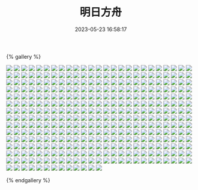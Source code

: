 ﻿---
title: 明日方舟
date: 2023-05-23 16:58:17
comments: false
---

{% gallery %}

![](https://cdn.jsdelivr.net/gh/1405720461/Arknights-img@main/Arknights1/1.webp)
![](https://cdn.jsdelivr.net/gh/1405720461/Arknights-img@main/Arknights1/2.webp)
![](https://cdn.jsdelivr.net/gh/1405720461/Arknights-img@main/Arknights1/3.webp)
![](https://cdn.jsdelivr.net/gh/1405720461/Arknights-img@main/Arknights1/4.webp)
![](https://cdn.jsdelivr.net/gh/1405720461/Arknights-img@main/Arknights1/5.webp)
![](https://cdn.jsdelivr.net/gh/1405720461/Arknights-img@main/Arknights1/6.webp)
![](https://cdn.jsdelivr.net/gh/1405720461/Arknights-img@main/Arknights1/7.webp)
![](https://cdn.jsdelivr.net/gh/1405720461/Arknights-img@main/Arknights1/8.webp)
![](https://cdn.jsdelivr.net/gh/1405720461/Arknights-img@main/Arknights1/9.webp)
![](https://cdn.jsdelivr.net/gh/1405720461/Arknights-img@main/Arknights1/10.webp)
![](https://cdn.jsdelivr.net/gh/1405720461/Arknights-img@main/Arknights1/11.webp)
![](https://cdn.jsdelivr.net/gh/1405720461/Arknights-img@main/Arknights1/12.webp)
![](https://cdn.jsdelivr.net/gh/1405720461/Arknights-img@main/Arknights1/13.webp)
![](https://cdn.jsdelivr.net/gh/1405720461/Arknights-img@main/Arknights1/14.webp)
![](https://cdn.jsdelivr.net/gh/1405720461/Arknights-img@main/Arknights1/15.webp)
![](https://cdn.jsdelivr.net/gh/1405720461/Arknights-img@main/Arknights1/16.webp)
![](https://cdn.jsdelivr.net/gh/1405720461/Arknights-img@main/Arknights1/17.webp)
![](https://cdn.jsdelivr.net/gh/1405720461/Arknights-img@main/Arknights1/18.webp)
![](https://cdn.jsdelivr.net/gh/1405720461/Arknights-img@main/Arknights1/19.webp)
![](https://cdn.jsdelivr.net/gh/1405720461/Arknights-img@main/Arknights1/20.webp)
![](https://cdn.jsdelivr.net/gh/1405720461/Arknights-img@main/Arknights1/21.webp)
![](https://cdn.jsdelivr.net/gh/1405720461/Arknights-img@main/Arknights1/22.webp)
![](https://cdn.jsdelivr.net/gh/1405720461/Arknights-img@main/Arknights1/23.webp)
![](https://cdn.jsdelivr.net/gh/1405720461/Arknights-img@main/Arknights1/24.webp)
![](https://cdn.jsdelivr.net/gh/1405720461/Arknights-img@main/Arknights1/25.webp)
![](https://cdn.jsdelivr.net/gh/1405720461/Arknights-img@main/Arknights1/26.webp)
![](https://cdn.jsdelivr.net/gh/1405720461/Arknights-img@main/Arknights1/27.webp)
![](https://cdn.jsdelivr.net/gh/1405720461/Arknights-img@main/Arknights1/28.webp)
![](https://cdn.jsdelivr.net/gh/1405720461/Arknights-img@main/Arknights1/29.webp)
![](https://cdn.jsdelivr.net/gh/1405720461/Arknights-img@main/Arknights1/30.webp)
![](https://cdn.jsdelivr.net/gh/1405720461/Arknights-img@main/Arknights1/31.webp)
![](https://cdn.jsdelivr.net/gh/1405720461/Arknights-img@main/Arknights1/32.webp)
![](https://cdn.jsdelivr.net/gh/1405720461/Arknights-img@main/Arknights1/33.webp)
![](https://cdn.jsdelivr.net/gh/1405720461/Arknights-img@main/Arknights1/34.webp)
![](https://cdn.jsdelivr.net/gh/1405720461/Arknights-img@main/Arknights1/35.webp)
![](https://cdn.jsdelivr.net/gh/1405720461/Arknights-img@main/Arknights1/36.webp)
![](https://cdn.jsdelivr.net/gh/1405720461/Arknights-img@main/Arknights1/37.webp)
![](https://cdn.jsdelivr.net/gh/1405720461/Arknights-img@main/Arknights1/38.webp)
![](https://cdn.jsdelivr.net/gh/1405720461/Arknights-img@main/Arknights1/39.webp)
![](https://cdn.jsdelivr.net/gh/1405720461/Arknights-img@main/Arknights1/40.webp)
![](https://cdn.jsdelivr.net/gh/1405720461/Arknights-img@main/Arknights1/41.webp)
![](https://cdn.jsdelivr.net/gh/1405720461/Arknights-img@main/Arknights1/42.webp)
![](https://cdn.jsdelivr.net/gh/1405720461/Arknights-img@main/Arknights1/43.webp)
![](https://cdn.jsdelivr.net/gh/1405720461/Arknights-img@main/Arknights1/44.webp)
![](https://cdn.jsdelivr.net/gh/1405720461/Arknights-img@main/Arknights1/45.webp)
![](https://cdn.jsdelivr.net/gh/1405720461/Arknights-img@main/Arknights1/46.webp)
![](https://cdn.jsdelivr.net/gh/1405720461/Arknights-img@main/Arknights1/47.webp)
![](https://cdn.jsdelivr.net/gh/1405720461/Arknights-img@main/Arknights1/48.webp)
![](https://cdn.jsdelivr.net/gh/1405720461/Arknights-img@main/Arknights1/49.webp)
![](https://cdn.jsdelivr.net/gh/1405720461/Arknights-img@main/Arknights1/50.webp)
![](https://cdn.jsdelivr.net/gh/1405720461/Arknights-img@main/Arknights1/51.webp)
![](https://cdn.jsdelivr.net/gh/1405720461/Arknights-img@main/Arknights1/52.webp)
![](https://cdn.jsdelivr.net/gh/1405720461/Arknights-img@main/Arknights1/53.webp)
![](https://cdn.jsdelivr.net/gh/1405720461/Arknights-img@main/Arknights1/54.webp)
![](https://cdn.jsdelivr.net/gh/1405720461/Arknights-img@main/Arknights1/55.webp)
![](https://cdn.jsdelivr.net/gh/1405720461/Arknights-img@main/Arknights1/56.webp)
![](https://cdn.jsdelivr.net/gh/1405720461/Arknights-img@main/Arknights1/57.webp)
![](https://cdn.jsdelivr.net/gh/1405720461/Arknights-img@main/Arknights1/58.webp)
![](https://cdn.jsdelivr.net/gh/1405720461/Arknights-img@main/Arknights1/59.webp)
![](https://cdn.jsdelivr.net/gh/1405720461/Arknights-img@main/Arknights1/60.webp)
![](https://cdn.jsdelivr.net/gh/1405720461/Arknights-img@main/Arknights1/61.webp)
![](https://cdn.jsdelivr.net/gh/1405720461/Arknights-img@main/Arknights1/62.webp)
![](https://cdn.jsdelivr.net/gh/1405720461/Arknights-img@main/Arknights1/63.webp)
![](https://cdn.jsdelivr.net/gh/1405720461/Arknights-img@main/Arknights1/64.webp)
![](https://cdn.jsdelivr.net/gh/1405720461/Arknights-img@main/Arknights1/65.webp)
![](https://cdn.jsdelivr.net/gh/1405720461/Arknights-img@main/Arknights1/66.webp)
![](https://cdn.jsdelivr.net/gh/1405720461/Arknights-img@main/Arknights1/67.webp)
![](https://cdn.jsdelivr.net/gh/1405720461/Arknights-img@main/Arknights1/68.webp)
![](https://cdn.jsdelivr.net/gh/1405720461/Arknights-img@main/Arknights1/69.webp)
![](https://cdn.jsdelivr.net/gh/1405720461/Arknights-img@main/Arknights1/70.webp)
![](https://cdn.jsdelivr.net/gh/1405720461/Arknights-img@main/Arknights1/71.webp)
![](https://cdn.jsdelivr.net/gh/1405720461/Arknights-img@main/Arknights1/72.webp)
![](https://cdn.jsdelivr.net/gh/1405720461/Arknights-img@main/Arknights1/73.webp)
![](https://cdn.jsdelivr.net/gh/1405720461/Arknights-img@main/Arknights1/74.webp)
![](https://cdn.jsdelivr.net/gh/1405720461/Arknights-img@main/Arknights1/75.webp)
![](https://cdn.jsdelivr.net/gh/1405720461/Arknights-img@main/Arknights1/76.webp)
![](https://cdn.jsdelivr.net/gh/1405720461/Arknights-img@main/Arknights1/77.webp)
![](https://cdn.jsdelivr.net/gh/1405720461/Arknights-img@main/Arknights1/78.webp)
![](https://cdn.jsdelivr.net/gh/1405720461/Arknights-img@main/Arknights1/79.webp)
![](https://cdn.jsdelivr.net/gh/1405720461/Arknights-img@main/Arknights1/80.webp)
![](https://cdn.jsdelivr.net/gh/1405720461/Arknights-img@main/Arknights1/81.webp)
![](https://cdn.jsdelivr.net/gh/1405720461/Arknights-img@main/Arknights1/82.webp)
![](https://cdn.jsdelivr.net/gh/1405720461/Arknights-img@main/Arknights1/83.webp)
![](https://cdn.jsdelivr.net/gh/1405720461/Arknights-img@main/Arknights1/84.webp)
![](https://cdn.jsdelivr.net/gh/1405720461/Arknights-img@main/Arknights1/85.webp)
![](https://cdn.jsdelivr.net/gh/1405720461/Arknights-img@main/Arknights1/86.webp)
![](https://cdn.jsdelivr.net/gh/1405720461/Arknights-img@main/Arknights1/87.webp)
![](https://cdn.jsdelivr.net/gh/1405720461/Arknights-img@main/Arknights1/88.webp)
![](https://cdn.jsdelivr.net/gh/1405720461/Arknights-img@main/Arknights1/89.webp)
![](https://cdn.jsdelivr.net/gh/1405720461/Arknights-img@main/Arknights1/90.webp)
![](https://cdn.jsdelivr.net/gh/1405720461/Arknights-img@main/Arknights1/91.webp)
![](https://cdn.jsdelivr.net/gh/1405720461/Arknights-img@main/Arknights1/92.webp)
![](https://cdn.jsdelivr.net/gh/1405720461/Arknights-img@main/Arknights1/93.webp)
![](https://cdn.jsdelivr.net/gh/1405720461/Arknights-img@main/Arknights1/94.webp)
![](https://cdn.jsdelivr.net/gh/1405720461/Arknights-img@main/Arknights1/95.webp)
![](https://cdn.jsdelivr.net/gh/1405720461/Arknights-img@main/Arknights1/96.webp)
![](https://cdn.jsdelivr.net/gh/1405720461/Arknights-img@main/Arknights1/97.webp)
![](https://cdn.jsdelivr.net/gh/1405720461/Arknights-img@main/Arknights1/98.webp)
![](https://cdn.jsdelivr.net/gh/1405720461/Arknights-img@main/Arknights1/99.webp)
![](https://cdn.jsdelivr.net/gh/1405720461/Arknights-img@main/Arknights1/100.webp)
![](https://cdn.jsdelivr.net/gh/1405720461/Arknights-img@main/Arknights1/101.webp)
![](https://cdn.jsdelivr.net/gh/1405720461/Arknights-img@main/Arknights1/102.webp)
![](https://cdn.jsdelivr.net/gh/1405720461/Arknights-img@main/Arknights1/103.webp)
![](https://cdn.jsdelivr.net/gh/1405720461/Arknights-img@main/Arknights1/104.webp)
![](https://cdn.jsdelivr.net/gh/1405720461/Arknights-img@main/Arknights1/105.webp)
![](https://cdn.jsdelivr.net/gh/1405720461/Arknights-img@main/Arknights1/106.webp)
![](https://cdn.jsdelivr.net/gh/1405720461/Arknights-img@main/Arknights1/107.webp)
![](https://cdn.jsdelivr.net/gh/1405720461/Arknights-img@main/Arknights1/108.webp)
![](https://cdn.jsdelivr.net/gh/1405720461/Arknights-img@main/Arknights1/109.webp)
![](https://cdn.jsdelivr.net/gh/1405720461/Arknights-img@main/Arknights1/110.webp)
![](https://cdn.jsdelivr.net/gh/1405720461/Arknights-img@main/Arknights1/111.webp)
![](https://cdn.jsdelivr.net/gh/1405720461/Arknights-img@main/Arknights1/112.webp)
![](https://cdn.jsdelivr.net/gh/1405720461/Arknights-img@main/Arknights1/113.webp)
![](https://cdn.jsdelivr.net/gh/1405720461/Arknights-img@main/Arknights1/114.webp)
![](https://cdn.jsdelivr.net/gh/1405720461/Arknights-img@main/Arknights1/115.webp)
![](https://cdn.jsdelivr.net/gh/1405720461/Arknights-img@main/Arknights1/116.webp)
![](https://cdn.jsdelivr.net/gh/1405720461/Arknights-img@main/Arknights1/117.webp)
![](https://cdn.jsdelivr.net/gh/1405720461/Arknights-img@main/Arknights1/118.webp)
![](https://cdn.jsdelivr.net/gh/1405720461/Arknights-img@main/Arknights1/119.webp)
![](https://cdn.jsdelivr.net/gh/1405720461/Arknights-img@main/Arknights1/120.webp)
![](https://cdn.jsdelivr.net/gh/1405720461/Arknights-img@main/Arknights1/121.webp)
![](https://cdn.jsdelivr.net/gh/1405720461/Arknights-img@main/Arknights1/122.webp)
![](https://cdn.jsdelivr.net/gh/1405720461/Arknights-img@main/Arknights1/123.webp)
![](https://cdn.jsdelivr.net/gh/1405720461/Arknights-img@main/Arknights1/124.webp)
![](https://cdn.jsdelivr.net/gh/1405720461/Arknights-img@main/Arknights1/125.webp)
![](https://cdn.jsdelivr.net/gh/1405720461/Arknights-img@main/Arknights1/126.webp)
![](https://cdn.jsdelivr.net/gh/1405720461/Arknights-img@main/Arknights1/127.webp)
![](https://cdn.jsdelivr.net/gh/1405720461/Arknights-img@main/Arknights1/128.webp)
![](https://cdn.jsdelivr.net/gh/1405720461/Arknights-img@main/Arknights1/129.webp)
![](https://cdn.jsdelivr.net/gh/1405720461/Arknights-img@main/Arknights1/130.webp)
![](https://cdn.jsdelivr.net/gh/1405720461/Arknights-img@main/Arknights1/131.webp)
![](https://cdn.jsdelivr.net/gh/1405720461/Arknights-img@main/Arknights1/132.webp)
![](https://cdn.jsdelivr.net/gh/1405720461/Arknights-img@main/Arknights1/133.webp)
![](https://cdn.jsdelivr.net/gh/1405720461/Arknights-img@main/Arknights1/134.webp)
![](https://cdn.jsdelivr.net/gh/1405720461/Arknights-img@main/Arknights1/135.webp)
![](https://cdn.jsdelivr.net/gh/1405720461/Arknights-img@main/Arknights1/136.webp)
![](https://cdn.jsdelivr.net/gh/1405720461/Arknights-img@main/Arknights1/137.webp)
![](https://cdn.jsdelivr.net/gh/1405720461/Arknights-img@main/Arknights1/138.webp)
![](https://cdn.jsdelivr.net/gh/1405720461/Arknights-img@main/Arknights1/139.webp)
![](https://cdn.jsdelivr.net/gh/1405720461/Arknights-img@main/Arknights1/140.webp)
![](https://cdn.jsdelivr.net/gh/1405720461/Arknights-img@main/Arknights1/141.webp)
![](https://cdn.jsdelivr.net/gh/1405720461/Arknights-img@main/Arknights1/142.webp)
![](https://cdn.jsdelivr.net/gh/1405720461/Arknights-img@main/Arknights1/143.webp)
![](https://cdn.jsdelivr.net/gh/1405720461/Arknights-img@main/Arknights1/144.webp)
![](https://cdn.jsdelivr.net/gh/1405720461/Arknights-img@main/Arknights1/145.webp)
![](https://cdn.jsdelivr.net/gh/1405720461/Arknights-img@main/Arknights1/146.webp)
![](https://cdn.jsdelivr.net/gh/1405720461/Arknights-img@main/Arknights1/147.webp)
![](https://cdn.jsdelivr.net/gh/1405720461/Arknights-img@main/Arknights1/148.webp)
![](https://cdn.jsdelivr.net/gh/1405720461/Arknights-img@main/Arknights1/149.webp)
![](https://cdn.jsdelivr.net/gh/1405720461/Arknights-img@main/Arknights1/150.webp)
![](https://cdn.jsdelivr.net/gh/1405720461/Arknights-img@main/Arknights1/151.webp)
![](https://cdn.jsdelivr.net/gh/1405720461/Arknights-img@main/Arknights1/152.webp)
![](https://cdn.jsdelivr.net/gh/1405720461/Arknights-img@main/Arknights1/153.webp)
![](https://cdn.jsdelivr.net/gh/1405720461/Arknights-img@main/Arknights1/154.webp)
![](https://cdn.jsdelivr.net/gh/1405720461/Arknights-img@main/Arknights1/155.webp)
![](https://cdn.jsdelivr.net/gh/1405720461/Arknights-img@main/Arknights1/156.webp)
![](https://cdn.jsdelivr.net/gh/1405720461/Arknights-img@main/Arknights1/157.webp)
![](https://cdn.jsdelivr.net/gh/1405720461/Arknights-img@main/Arknights1/158.webp)
![](https://cdn.jsdelivr.net/gh/1405720461/Arknights-img@main/Arknights1/159.webp)
![](https://cdn.jsdelivr.net/gh/1405720461/Arknights-img@main/Arknights1/160.webp)
![](https://cdn.jsdelivr.net/gh/1405720461/Arknights-img@main/Arknights1/161.webp)
![](https://cdn.jsdelivr.net/gh/1405720461/Arknights-img@main/Arknights1/162.webp)
![](https://cdn.jsdelivr.net/gh/1405720461/Arknights-img@main/Arknights1/163.webp)
![](https://cdn.jsdelivr.net/gh/1405720461/Arknights-img@main/Arknights1/164.webp)
![](https://cdn.jsdelivr.net/gh/1405720461/Arknights-img@main/Arknights1/165.webp)
![](https://cdn.jsdelivr.net/gh/1405720461/Arknights-img@main/Arknights1/166.webp)
![](https://cdn.jsdelivr.net/gh/1405720461/Arknights-img@main/Arknights1/167.webp)
![](https://cdn.jsdelivr.net/gh/1405720461/Arknights-img@main/Arknights1/168.webp)
![](https://cdn.jsdelivr.net/gh/1405720461/Arknights-img@main/Arknights1/169.webp)
![](https://cdn.jsdelivr.net/gh/1405720461/Arknights-img@main/Arknights1/170.webp)
![](https://cdn.jsdelivr.net/gh/1405720461/Arknights-img@main/Arknights1/171.webp)
![](https://cdn.jsdelivr.net/gh/1405720461/Arknights-img@main/Arknights1/172.webp)
![](https://cdn.jsdelivr.net/gh/1405720461/Arknights-img@main/Arknights1/173.webp)
![](https://cdn.jsdelivr.net/gh/1405720461/Arknights-img@main/Arknights1/174.webp)
![](https://cdn.jsdelivr.net/gh/1405720461/Arknights-img@main/Arknights1/175.webp)
![](https://cdn.jsdelivr.net/gh/1405720461/Arknights-img@main/Arknights1/176.webp)
![](https://cdn.jsdelivr.net/gh/1405720461/Arknights-img@main/Arknights1/177.webp)
![](https://cdn.jsdelivr.net/gh/1405720461/Arknights-img@main/Arknights1/178.webp)
![](https://cdn.jsdelivr.net/gh/1405720461/Arknights-img@main/Arknights1/179.webp)
![](https://cdn.jsdelivr.net/gh/1405720461/Arknights-img@main/Arknights1/180.webp)
![](https://cdn.jsdelivr.net/gh/1405720461/Arknights-img@main/Arknights1/181.webp)
![](https://cdn.jsdelivr.net/gh/1405720461/Arknights-img@main/Arknights1/182.webp)
![](https://cdn.jsdelivr.net/gh/1405720461/Arknights-img@main/Arknights1/183.webp)
![](https://cdn.jsdelivr.net/gh/1405720461/Arknights-img@main/Arknights1/184.webp)
![](https://cdn.jsdelivr.net/gh/1405720461/Arknights-img@main/Arknights1/185.webp)
![](https://cdn.jsdelivr.net/gh/1405720461/Arknights-img@main/Arknights1/186.webp)
![](https://cdn.jsdelivr.net/gh/1405720461/Arknights-img@main/Arknights1/187.webp)
![](https://cdn.jsdelivr.net/gh/1405720461/Arknights-img@main/Arknights1/188.webp)
![](https://cdn.jsdelivr.net/gh/1405720461/Arknights-img@main/Arknights1/189.webp)
![](https://cdn.jsdelivr.net/gh/1405720461/Arknights-img@main/Arknights1/190.webp)
![](https://cdn.jsdelivr.net/gh/1405720461/Arknights-img@main/Arknights1/191.webp)
![](https://cdn.jsdelivr.net/gh/1405720461/Arknights-img@main/Arknights1/192.webp)
![](https://cdn.jsdelivr.net/gh/1405720461/Arknights-img@main/Arknights1/193.webp)
![](https://cdn.jsdelivr.net/gh/1405720461/Arknights-img@main/Arknights1/194.webp)
![](https://cdn.jsdelivr.net/gh/1405720461/Arknights-img@main/Arknights1/195.webp)
![](https://cdn.jsdelivr.net/gh/1405720461/Arknights-img@main/Arknights1/196.webp)
![](https://cdn.jsdelivr.net/gh/1405720461/Arknights-img@main/Arknights1/197.webp)
![](https://cdn.jsdelivr.net/gh/1405720461/Arknights-img@main/Arknights1/198.webp)
![](https://cdn.jsdelivr.net/gh/1405720461/Arknights-img@main/Arknights1/199.webp)
![](https://cdn.jsdelivr.net/gh/1405720461/Arknights-img@main/Arknights1/200.webp)
![](https://cdn.jsdelivr.net/gh/1405720461/Arknights-img@main/Arknights1/201.webp)
![](https://cdn.jsdelivr.net/gh/1405720461/Arknights-img@main/Arknights1/202.webp)
![](https://cdn.jsdelivr.net/gh/1405720461/Arknights-img@main/Arknights1/203.webp)
![](https://cdn.jsdelivr.net/gh/1405720461/Arknights-img@main/Arknights1/204.webp)
![](https://cdn.jsdelivr.net/gh/1405720461/Arknights-img@main/Arknights1/205.webp)
![](https://cdn.jsdelivr.net/gh/1405720461/Arknights-img@main/Arknights1/206.webp)
![](https://cdn.jsdelivr.net/gh/1405720461/Arknights-img@main/Arknights1/207.webp)
![](https://cdn.jsdelivr.net/gh/1405720461/Arknights-img@main/Arknights1/208.webp)
![](https://cdn.jsdelivr.net/gh/1405720461/Arknights-img@main/Arknights1/209.webp)
![](https://cdn.jsdelivr.net/gh/1405720461/Arknights-img@main/Arknights1/210.webp)
![](https://cdn.jsdelivr.net/gh/1405720461/Arknights-img@main/Arknights1/211.webp)
![](https://cdn.jsdelivr.net/gh/1405720461/Arknights-img@main/Arknights1/212.webp)
![](https://cdn.jsdelivr.net/gh/1405720461/Arknights-img@main/Arknights1/213.webp)
![](https://cdn.jsdelivr.net/gh/1405720461/Arknights-img@main/Arknights1/214.webp)
![](https://cdn.jsdelivr.net/gh/1405720461/Arknights-img@main/Arknights1/215.webp)
![](https://cdn.jsdelivr.net/gh/1405720461/Arknights-img@main/Arknights1/216.webp)
![](https://cdn.jsdelivr.net/gh/1405720461/Arknights-img@main/Arknights1/217.webp)
![](https://cdn.jsdelivr.net/gh/1405720461/Arknights-img@main/Arknights1/218.webp)
![](https://cdn.jsdelivr.net/gh/1405720461/Arknights-img@main/Arknights1/219.webp)
![](https://cdn.jsdelivr.net/gh/1405720461/Arknights-img@main/Arknights1/220.webp)
![](https://cdn.jsdelivr.net/gh/1405720461/Arknights-img@main/Arknights1/221.webp)
![](https://cdn.jsdelivr.net/gh/1405720461/Arknights-img@main/Arknights1/222.webp)
![](https://cdn.jsdelivr.net/gh/1405720461/Arknights-img@main/Arknights1/223.webp)
![](https://cdn.jsdelivr.net/gh/1405720461/Arknights-img@main/Arknights1/224.webp)
![](https://cdn.jsdelivr.net/gh/1405720461/Arknights-img@main/Arknights1/225.webp)
![](https://cdn.jsdelivr.net/gh/1405720461/Arknights-img@main/Arknights1/226.webp)
![](https://cdn.jsdelivr.net/gh/1405720461/Arknights-img@main/Arknights1/227.webp)
![](https://cdn.jsdelivr.net/gh/1405720461/Arknights-img@main/Arknights1/228.webp)
![](https://cdn.jsdelivr.net/gh/1405720461/Arknights-img@main/Arknights1/229.webp)
![](https://cdn.jsdelivr.net/gh/1405720461/Arknights-img@main/Arknights1/230.webp)
![](https://cdn.jsdelivr.net/gh/1405720461/Arknights-img@main/Arknights1/231.webp)
![](https://cdn.jsdelivr.net/gh/1405720461/Arknights-img@main/Arknights1/232.webp)
![](https://cdn.jsdelivr.net/gh/1405720461/Arknights-img@main/Arknights1/233.webp)
![](https://cdn.jsdelivr.net/gh/1405720461/Arknights-img@main/Arknights1/234.webp)
![](https://cdn.jsdelivr.net/gh/1405720461/Arknights-img@main/Arknights1/235.webp)
![](https://cdn.jsdelivr.net/gh/1405720461/Arknights-img@main/Arknights1/236.webp)
![](https://cdn.jsdelivr.net/gh/1405720461/Arknights-img@main/Arknights1/237.webp)
![](https://cdn.jsdelivr.net/gh/1405720461/Arknights-img@main/Arknights1/238.webp)
![](https://cdn.jsdelivr.net/gh/1405720461/Arknights-img@main/Arknights1/239.webp)
![](https://cdn.jsdelivr.net/gh/1405720461/Arknights-img@main/Arknights1/240.webp)
![](https://cdn.jsdelivr.net/gh/1405720461/Arknights-img@main/Arknights1/241.webp)
![](https://cdn.jsdelivr.net/gh/1405720461/Arknights-img@main/Arknights1/242.webp)
![](https://cdn.jsdelivr.net/gh/1405720461/Arknights-img@main/Arknights1/243.webp)
![](https://cdn.jsdelivr.net/gh/1405720461/Arknights-img@main/Arknights1/244.webp)
![](https://cdn.jsdelivr.net/gh/1405720461/Arknights-img@main/Arknights1/245.webp)
![](https://cdn.jsdelivr.net/gh/1405720461/Arknights-img@main/Arknights1/246.webp)
![](https://cdn.jsdelivr.net/gh/1405720461/Arknights-img@main/Arknights1/247.webp)
![](https://cdn.jsdelivr.net/gh/1405720461/Arknights-img@main/Arknights1/248.webp)
![](https://cdn.jsdelivr.net/gh/1405720461/Arknights-img@main/Arknights1/249.webp)
![](https://cdn.jsdelivr.net/gh/1405720461/Arknights-img@main/Arknights1/250.webp)
![](https://cdn.jsdelivr.net/gh/1405720461/Arknights-img@main/Arknights1/251.webp)
![](https://cdn.jsdelivr.net/gh/1405720461/Arknights-img@main/Arknights1/252.webp)
![](https://cdn.jsdelivr.net/gh/1405720461/Arknights-img@main/Arknights1/253.webp)
![](https://cdn.jsdelivr.net/gh/1405720461/Arknights-img@main/Arknights1/254.webp)
![](https://cdn.jsdelivr.net/gh/1405720461/Arknights-img@main/Arknights1/255.webp)
![](https://cdn.jsdelivr.net/gh/1405720461/Arknights-img@main/Arknights1/256.webp)
![](https://cdn.jsdelivr.net/gh/1405720461/Arknights-img@main/Arknights1/257.webp)
![](https://cdn.jsdelivr.net/gh/1405720461/Arknights-img@main/Arknights1/258.webp)
![](https://cdn.jsdelivr.net/gh/1405720461/Arknights-img@main/Arknights1/259.webp)
![](https://cdn.jsdelivr.net/gh/1405720461/Arknights-img@main/Arknights1/260.webp)
![](https://cdn.jsdelivr.net/gh/1405720461/Arknights-img@main/Arknights1/261.webp)
![](https://cdn.jsdelivr.net/gh/1405720461/Arknights-img@main/Arknights1/262.webp)
![](https://cdn.jsdelivr.net/gh/1405720461/Arknights-img@main/Arknights1/263.webp)
![](https://cdn.jsdelivr.net/gh/1405720461/Arknights-img@main/Arknights1/264.webp)
![](https://cdn.jsdelivr.net/gh/1405720461/Arknights-img@main/Arknights1/265.webp)
![](https://cdn.jsdelivr.net/gh/1405720461/Arknights-img@main/Arknights1/266.webp)
![](https://cdn.jsdelivr.net/gh/1405720461/Arknights-img@main/Arknights1/267.webp)
![](https://cdn.jsdelivr.net/gh/1405720461/Arknights-img@main/Arknights1/268.webp)
![](https://cdn.jsdelivr.net/gh/1405720461/Arknights-img@main/Arknights1/269.webp)
![](https://cdn.jsdelivr.net/gh/1405720461/Arknights-img@main/Arknights1/270.webp)
![](https://cdn.jsdelivr.net/gh/1405720461/Arknights-img@main/Arknights1/271.webp)
![](https://cdn.jsdelivr.net/gh/1405720461/Arknights-img@main/Arknights1/272.webp)
![](https://cdn.jsdelivr.net/gh/1405720461/Arknights-img@main/Arknights1/273.webp)
![](https://cdn.jsdelivr.net/gh/1405720461/Arknights-img@main/Arknights1/274.webp)
![](https://cdn.jsdelivr.net/gh/1405720461/Arknights-img@main/Arknights1/275.webp)
![](https://cdn.jsdelivr.net/gh/1405720461/Arknights-img@main/Arknights1/276.webp)
![](https://cdn.jsdelivr.net/gh/1405720461/Arknights-img@main/Arknights1/277.webp)
![](https://cdn.jsdelivr.net/gh/1405720461/Arknights-img@main/Arknights1/278.webp)
![](https://cdn.jsdelivr.net/gh/1405720461/Arknights-img@main/Arknights1/279.webp)
![](https://cdn.jsdelivr.net/gh/1405720461/Arknights-img@main/Arknights1/280.webp)
![](https://cdn.jsdelivr.net/gh/1405720461/Arknights-img@main/Arknights1/281.webp)
![](https://cdn.jsdelivr.net/gh/1405720461/Arknights-img@main/Arknights1/282.webp)
![](https://cdn.jsdelivr.net/gh/1405720461/Arknights-img@main/Arknights1/283.webp)
![](https://cdn.jsdelivr.net/gh/1405720461/Arknights-img@main/Arknights1/284.webp)
![](https://cdn.jsdelivr.net/gh/1405720461/Arknights-img@main/Arknights1/285.webp)
![](https://cdn.jsdelivr.net/gh/1405720461/Arknights-img@main/Arknights1/286.webp)
![](https://cdn.jsdelivr.net/gh/1405720461/Arknights-img@main/Arknights1/287.webp)
![](https://cdn.jsdelivr.net/gh/1405720461/Arknights-img@main/Arknights1/288.webp)
![](https://cdn.jsdelivr.net/gh/1405720461/Arknights-img@main/Arknights1/289.webp)
![](https://cdn.jsdelivr.net/gh/1405720461/Arknights-img@main/Arknights1/290.webp)
![](https://cdn.jsdelivr.net/gh/1405720461/Arknights-img@main/Arknights1/291.webp)
![](https://cdn.jsdelivr.net/gh/1405720461/Arknights-img@main/Arknights1/292.webp)
![](https://cdn.jsdelivr.net/gh/1405720461/Arknights-img@main/Arknights1/293.webp)
![](https://cdn.jsdelivr.net/gh/1405720461/Arknights-img@main/Arknights1/294.webp)
![](https://cdn.jsdelivr.net/gh/1405720461/Arknights-img@main/Arknights1/295.webp)
![](https://cdn.jsdelivr.net/gh/1405720461/Arknights-img@main/Arknights1/296.webp)
![](https://cdn.jsdelivr.net/gh/1405720461/Arknights-img@main/Arknights1/297.webp)
![](https://cdn.jsdelivr.net/gh/1405720461/Arknights-img@main/Arknights1/298.webp)
![](https://cdn.jsdelivr.net/gh/1405720461/Arknights-img@main/Arknights1/299.webp)
![](https://cdn.jsdelivr.net/gh/1405720461/Arknights-img@main/Arknights1/300.webp)
![](https://cdn.jsdelivr.net/gh/1405720461/Arknights-img@main/Arknights1/301.webp)
![](https://cdn.jsdelivr.net/gh/1405720461/Arknights-img@main/Arknights1/302.webp)
![](https://cdn.jsdelivr.net/gh/1405720461/Arknights-img@main/Arknights1/303.webp)
![](https://cdn.jsdelivr.net/gh/1405720461/Arknights-img@main/Arknights1/304.webp)
![](https://cdn.jsdelivr.net/gh/1405720461/Arknights-img@main/Arknights1/305.webp)
![](https://cdn.jsdelivr.net/gh/1405720461/Arknights-img@main/Arknights1/306.webp)
![](https://cdn.jsdelivr.net/gh/1405720461/Arknights-img@main/Arknights1/307.webp)
![](https://cdn.jsdelivr.net/gh/1405720461/Arknights-img@main/Arknights1/308.webp)
![](https://cdn.jsdelivr.net/gh/1405720461/Arknights-img@main/Arknights1/309.webp)
![](https://cdn.jsdelivr.net/gh/1405720461/Arknights-img@main/Arknights1/310.webp)
![](https://cdn.jsdelivr.net/gh/1405720461/Arknights-img@main/Arknights1/311.webp)
![](https://cdn.jsdelivr.net/gh/1405720461/Arknights-img@main/Arknights1/312.webp)
![](https://cdn.jsdelivr.net/gh/1405720461/Arknights-img@main/Arknights1/313.webp)
![](https://cdn.jsdelivr.net/gh/1405720461/Arknights-img@main/Arknights1/314.webp)
![](https://cdn.jsdelivr.net/gh/1405720461/Arknights-img@main/Arknights1/315.webp)
![](https://cdn.jsdelivr.net/gh/1405720461/Arknights-img@main/Arknights1/316.webp)
![](https://cdn.jsdelivr.net/gh/1405720461/Arknights-img@main/Arknights1/317.webp)
![](https://cdn.jsdelivr.net/gh/1405720461/Arknights-img@main/Arknights1/318.webp)
![](https://cdn.jsdelivr.net/gh/1405720461/Arknights-img@main/Arknights1/319.webp)
![](https://cdn.jsdelivr.net/gh/1405720461/Arknights-img@main/Arknights1/320.webp)
![](https://cdn.jsdelivr.net/gh/1405720461/Arknights-img@main/Arknights1/321.webp)
![](https://cdn.jsdelivr.net/gh/1405720461/Arknights-img@main/Arknights1/322.webp)
![](https://cdn.jsdelivr.net/gh/1405720461/Arknights-img@main/Arknights1/323.webp)
![](https://cdn.jsdelivr.net/gh/1405720461/Arknights-img@main/Arknights1/324.webp)
![](https://cdn.jsdelivr.net/gh/1405720461/Arknights-img@main/Arknights1/325.webp)
![](https://cdn.jsdelivr.net/gh/1405720461/Arknights-img@main/Arknights1/326.webp)
![](https://cdn.jsdelivr.net/gh/1405720461/Arknights-img@main/Arknights1/327.webp)
![](https://cdn.jsdelivr.net/gh/1405720461/Arknights-img@main/Arknights1/328.webp)
![](https://cdn.jsdelivr.net/gh/1405720461/Arknights-img@main/Arknights1/329.webp)
![](https://cdn.jsdelivr.net/gh/1405720461/Arknights-img@main/Arknights1/330.webp)
![](https://cdn.jsdelivr.net/gh/1405720461/Arknights-img@main/Arknights1/331.webp)
![](https://cdn.jsdelivr.net/gh/1405720461/Arknights-img@main/Arknights1/332.webp)
![](https://cdn.jsdelivr.net/gh/1405720461/Arknights-img@main/Arknights1/333.webp)
![](https://cdn.jsdelivr.net/gh/1405720461/Arknights-img@main/Arknights1/334.webp)
![](https://cdn.jsdelivr.net/gh/1405720461/Arknights-img@main/Arknights1/335.webp)
![](https://cdn.jsdelivr.net/gh/1405720461/Arknights-img@main/Arknights1/336.webp)
![](https://cdn.jsdelivr.net/gh/1405720461/Arknights-img@main/Arknights1/337.webp)
![](https://cdn.jsdelivr.net/gh/1405720461/Arknights-img@main/Arknights1/338.webp)
![](https://cdn.jsdelivr.net/gh/1405720461/Arknights-img@main/Arknights1/339.webp)
![](https://cdn.jsdelivr.net/gh/1405720461/Arknights-img@main/Arknights1/340.webp)
![](https://cdn.jsdelivr.net/gh/1405720461/Arknights-img@main/Arknights1/341.webp)
![](https://cdn.jsdelivr.net/gh/1405720461/Arknights-img@main/Arknights1/342.webp)
![](https://cdn.jsdelivr.net/gh/1405720461/Arknights-img@main/Arknights1/343.webp)
![](https://cdn.jsdelivr.net/gh/1405720461/Arknights-img@main/Arknights1/344.webp)
![](https://cdn.jsdelivr.net/gh/1405720461/Arknights-img@main/Arknights1/345.webp)
![](https://cdn.jsdelivr.net/gh/1405720461/Arknights-img@main/Arknights1/346.webp)
![](https://cdn.jsdelivr.net/gh/1405720461/Arknights-img@main/Arknights1/347.webp)
![](https://cdn.jsdelivr.net/gh/1405720461/Arknights-img@main/Arknights1/348.webp)
![](https://cdn.jsdelivr.net/gh/1405720461/Arknights-img@main/Arknights1/349.webp)
![](https://cdn.jsdelivr.net/gh/1405720461/Arknights-img@main/Arknights1/350.webp)
![](https://cdn.jsdelivr.net/gh/1405720461/Arknights-img@main/Arknights1/351.webp)
![](https://cdn.jsdelivr.net/gh/1405720461/Arknights-img@main/Arknights1/352.webp)
![](https://cdn.jsdelivr.net/gh/1405720461/Arknights-img@main/Arknights1/353.webp)
![](https://cdn.jsdelivr.net/gh/1405720461/Arknights-img@main/Arknights1/354.webp)
![](https://cdn.jsdelivr.net/gh/1405720461/Arknights-img@main/Arknights1/355.webp)
![](https://cdn.jsdelivr.net/gh/1405720461/Arknights-img@main/Arknights1/356.webp)
![](https://cdn.jsdelivr.net/gh/1405720461/Arknights-img@main/Arknights1/357.webp)
![](https://cdn.jsdelivr.net/gh/1405720461/Arknights-img@main/Arknights1/358.webp)
![](https://cdn.jsdelivr.net/gh/1405720461/Arknights-img@main/Arknights1/359.webp)
![](https://cdn.jsdelivr.net/gh/1405720461/Arknights-img@main/Arknights1/360.webp)
![](https://cdn.jsdelivr.net/gh/1405720461/Arknights-img@main/Arknights1/361.webp)
![](https://cdn.jsdelivr.net/gh/1405720461/Arknights-img@main/Arknights1/362.webp)
![](https://cdn.jsdelivr.net/gh/1405720461/Arknights-img@main/Arknights1/363.webp)

{% endgallery %}

